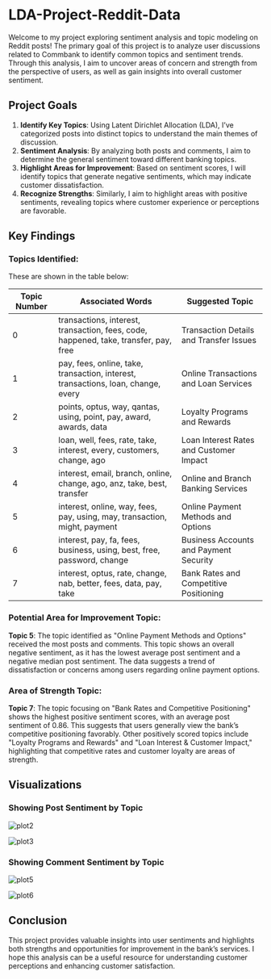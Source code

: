 # LDA-Project-Reddit-Data

Welcome to my project exploring sentiment analysis and topic modeling on Reddit posts! The primary goal of this project is to analyze user discussions related to Commbank to identify common topics and sentiment trends. Through this analysis, I aim to uncover areas of concern and strength from the perspective of users, as well as gain insights into overall customer sentiment.

## Project Goals
1. **Identify Key Topics**: Using Latent Dirichlet Allocation (LDA), I’ve categorized posts into distinct topics to understand the main themes of discussion.
2. **Sentiment Analysis**: By analyzing both posts and comments, I aim to determine the general sentiment toward different banking topics.
3. **Highlight Areas for Improvement**: Based on sentiment scores, I will identify topics that generate negative sentiments, which may indicate customer dissatisfaction.
4. **Recognize Strengths**: Similarly, I aim to highlight areas with positive sentiments, revealing topics where customer experience or perceptions are favorable.

## Key Findings

### Topics Identified:
These are shown in the table below:

| Topic Number | Associated Words                                                                                   | Suggested Topic                          |
|--------------|----------------------------------------------------------------------------------------------------|------------------------------------------|
| 0            | transactions, interest, transaction, fees, code, happened, take, transfer, pay, free               | Transaction Details and Transfer Issues  |
| 1            | pay, fees, online, take, transaction, interest, transactions, loan, change, every                  | Online Transactions and Loan Services    |
| 2            | points, optus, way, qantas, using, point, pay, award, awards, data                                 | Loyalty Programs and Rewards             |
| 3            | loan, well, fees, rate, take, interest, every, customers, change, ago                              | Loan Interest Rates and Customer Impact  |
| 4            | interest, email, branch, online, change, ago, anz, take, best, transfer                            | Online and Branch Banking Services       |
| 5            | interest, online, way, fees, pay, using, may, transaction, might, payment                          | Online Payment Methods and Options       |
| 6            | interest, pay, fa, fees, business, using, best, free, password, change                             | Business Accounts and Payment Security   |
| 7            | interest, optus, rate, change, nab, better, fees, data, pay, take                                  | Bank Rates and Competitive Positioning   |



### Potential Area for Improvement Topic:

**Topic 5**: The topic identified as "Online Payment Methods and Options" received the most posts and comments. This topic shows an overall negative sentiment, as it has the lowest average post sentiment and a negative median post sentiment. The data suggests a trend of dissatisfaction or concerns among users regarding online payment options.

### Area of Strength Topic:
**Topic 7**: The topic focusing on "Bank Rates and Competitive Positioning" shows the highest positive sentiment scores, with an average post sentiment of 0.86. This suggests that users generally view the bank’s competitive positioning favorably. Other positively scored topics include "Loyalty Programs and Rewards" and "Loan Interest & Customer Impact," highlighting that competitive rates and customer loyalty are areas of strength.

## Visualizations
### Showing Post Sentiment by Topic

![plot2](https://github.com/user-attachments/assets/1988af8d-cd34-4d24-8069-048e2008ee95)

![plot3](https://github.com/user-attachments/assets/633b45a7-3e8f-46ac-9d79-4767ab23c3d6)


### Showing Comment Sentiment by Topic
![plot5](https://github.com/user-attachments/assets/91d6319b-eda6-4d60-b047-9f5669084991)

![plot6](https://github.com/user-attachments/assets/e2d2dac4-d2e0-40b2-9e50-be5d922645ac)

## Conclusion
This project provides valuable insights into user sentiments and highlights both strengths and opportunities for improvement in the bank’s services. I hope this analysis can be a useful resource for understanding customer perceptions and enhancing customer satisfaction.
